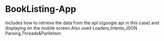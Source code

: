 # BookListing-App
Includes how to retrieve the data from the api's(google api in this case) and displaying on the mobile screen.Also used Loaders,Intents,JSON Parsing,Threads&amp;Parllelism
